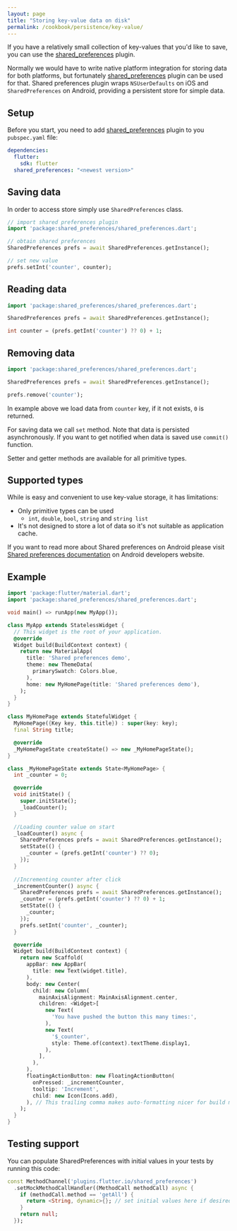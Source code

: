 ```yaml
---
layout: page
title: "Storing key-value data on disk"
permalink: /cookbook/persistence/key-value/
---
```


If you have a relatively small collection of key-values that you'd like to save, you can use the [shared_preferences](https://pub.dartlang.org/packages/shared_preferences) plugin.

Normally we would have to write native platform integration for storing data for both platforms, but fortunately [shared_preferences](https://pub.dartlang.org/packages/shared_preferences) plugin can be used for that. Shared preferences plugin wraps `NSUserDefaults` on iOS and `SharedPreferences` on Android, providing a persistent store for simple data.

## Setup

Before you start, you need to add [shared_preferences](https://pub.dartlang.org/packages/shared_preferences) plugin to you `pubspec.yaml` file:

```yaml
dependencies:
  flutter:
    sdk: flutter
  shared_preferences: "<newest version>"
```

## Saving data

In order to access store simply use `SharedPreferences` class.


```dart
// import shared preferences plugin
import 'package:shared_preferences/shared_preferences.dart';

// obtain shared preferences 
SharedPreferences prefs = await SharedPreferences.getInstance();

// set new value
prefs.setInt('counter', counter);
```


## Reading data

```dart
import 'package:shared_preferences/shared_preferences.dart';

SharedPreferences prefs = await SharedPreferences.getInstance();

int counter = (prefs.getInt('counter') ?? 0) + 1;
```

## Removing data

```dart
import 'package:shared_preferences/shared_preferences.dart';

SharedPreferences prefs = await SharedPreferences.getInstance();

prefs.remove('counter');
```

In example above we load data from `counter` key, if it not exists, `0` is returned. 

For saving data we call `set` method. Note that data is persisted asynchronously. If you want to get notified when data is saved use `commit()` function. 

Setter and getter methods are available for all primitive types.

## Supported types

While is easy and convenient to use key-value storage, it has limitations:

- Only primitive types can be used
  - `int`, `double`, `bool`, `string` and `string list`
- It's not designed to store a lot of data so it's not suitable as application cache.

If you want to read more about Shared preferences on Android please visit [Shared preferences documentation](https://developer.android.com/guide/topics/data/data-storage.html#pref) on Android developers website.

## Example

```dart
import 'package:flutter/material.dart';
import 'package:shared_preferences/shared_preferences.dart';

void main() => runApp(new MyApp());

class MyApp extends StatelessWidget {
  // This widget is the root of your application.
  @override
  Widget build(BuildContext context) {
    return new MaterialApp(
      title: 'Shared preferences demo',
      theme: new ThemeData(
        primarySwatch: Colors.blue,
      ),
      home: new MyHomePage(title: 'Shared preferences demo'),
    );
  }
}

class MyHomePage extends StatefulWidget {
  MyHomePage({Key key, this.title}) : super(key: key);
  final String title;

  @override
  _MyHomePageState createState() => new _MyHomePageState();
}

class _MyHomePageState extends State<MyHomePage> {
  int _counter = 0;

  @override
  void initState() {
    super.initState();
    _loadCounter();
  }

  //Loading counter value on start 
  _loadCounter() async {
    SharedPreferences prefs = await SharedPreferences.getInstance();
    setState(() {
      _counter = (prefs.getInt('counter') ?? 0);
    });
  }
  
  //Incrementing counter after click
  _incrementCounter() async {
    SharedPreferences prefs = await SharedPreferences.getInstance();
    _counter = (prefs.getInt('counter') ?? 0) + 1;
    setState(() {
      _counter;
    });
    prefs.setInt('counter', _counter);
  }

  @override
  Widget build(BuildContext context) {
    return new Scaffold(
      appBar: new AppBar(
        title: new Text(widget.title),
      ),
      body: new Center(
        child: new Column(
          mainAxisAlignment: MainAxisAlignment.center,
          children: <Widget>[
            new Text(
              'You have pushed the button this many times:',
            ),
            new Text(
              '$_counter',
              style: Theme.of(context).textTheme.display1,
            ),
          ],
        ),
      ),
      floatingActionButton: new FloatingActionButton(
        onPressed: _incrementCounter,
        tooltip: 'Increment',
        child: new Icon(Icons.add),
      ), // This trailing comma makes auto-formatting nicer for build methods.
    );
  }
}

```

## Testing support

You can populate SharedPreferences with initial values in your tests by running this code:

```dart
const MethodChannel('plugins.flutter.io/shared_preferences')
  .setMockMethodCallHandler((MethodCall methodCall) async {
    if (methodCall.method == 'getAll') {
      return <String, dynamic>{}; // set initial values here if desired
    }
    return null;
  });
```